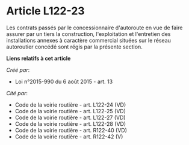 # Article L122-23

Les contrats passés par le concessionnaire d'autoroute en vue de faire assurer par un tiers la construction, l'exploitation
et l'entretien des installations annexes à caractère commercial situées sur le réseau autoroutier concédé sont régis par la
présente section.

**Liens relatifs à cet article**

_Créé par_:

  - Loi n°2015-990 du 6 août 2015 - art. 13

_Cité par_:

  - Code de la voirie routière - art. L122-24 (VD)
  - Code de la voirie routière - art. L122-25 (VD)
  - Code de la voirie routière - art. L122-27 (VD)
  - Code de la voirie routière - art. L122-28 (VD)
  - Code de la voirie routière - art. R122-40 (VD)
  - Code de la voirie routière - art. R122-42 (V)

